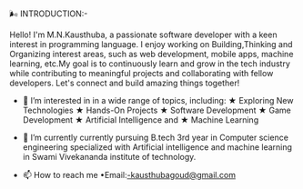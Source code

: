 🌬️ INTRODUCTION:-

   Hello! I'm M.N.Kausthuba, a passionate
   software developer with a keen interest
   in programming language. I enjoy working
   on Building,Thinking and Organizing interest
   areas, such as web development, mobile 
   apps, machine learning, etc.My goal is
   to continuously learn and grow in the tech
   industry while contributing to meaningful
   projects and collaborating with fellow 
   developers. Let's connect and build amazing
   things together!
 
- 👀 I’m interested in in a wide range of
    topics, including:
   ★ Exploring New Technologies
   ★ Hands-On Projects
   ★ Software Development
   ★ Game Development
   ★ Artificial Intelligence and
   ★ Machine Learning

- 🌱 I’m currently currently pursuing B.tech
     3rd year in Computer science engineering
     specialized with Artificial intelligence
     and machine learning in Swami Vivekananda
     institute of technology.
  

- 📫 How to reach me
   •Email:-kausthubagoud@gmail.com
  

